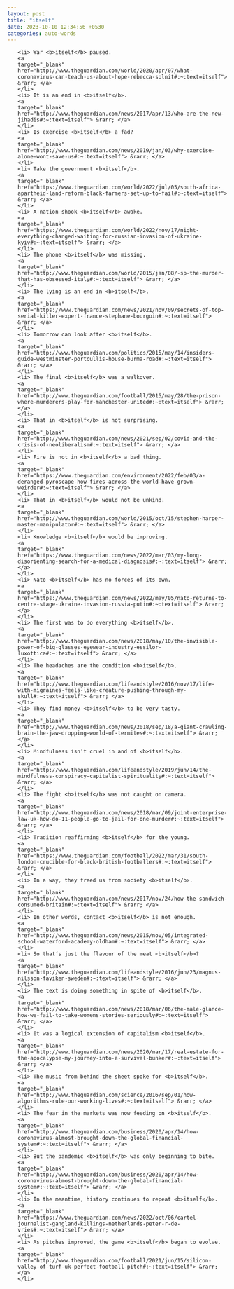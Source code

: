 ```yaml
---
layout: post
title: "itself"
date: 2023-10-10 12:34:56 +0530
categories: auto-words
---
```

<ol>

    <li> War <b>itself</b> paused.
    <a 
    target="_blank" 
    href="http://www.theguardian.com/world/2020/apr/07/what-coronavirus-can-teach-us-about-hope-rebecca-solnit#:~:text=itself"> &rarr; </a>
    </li>
    <li> It is an end in <b>itself</b>.
    <a 
    target="_blank" 
    href="http://www.theguardian.com/news/2017/apr/13/who-are-the-new-jihadis#:~:text=itself"> &rarr; </a>
    </li>
    <li> Is exercise <b>itself</b> a fad?
    <a 
    target="_blank" 
    href="http://www.theguardian.com/news/2019/jan/03/why-exercise-alone-wont-save-us#:~:text=itself"> &rarr; </a>
    </li>
    <li> Take the government <b>itself</b>.
    <a 
    target="_blank" 
    href="https://www.theguardian.com/world/2022/jul/05/south-africa-apartheid-land-reform-black-farmers-set-up-to-fail#:~:text=itself"> &rarr; </a>
    </li>
    <li> A nation shook <b>itself</b> awake.
    <a 
    target="_blank" 
    href="https://www.theguardian.com/world/2022/nov/17/night-everything-changed-waiting-for-russian-invasion-of-ukraine-kyiv#:~:text=itself"> &rarr; </a>
    </li>
    <li> The phone <b>itself</b> was missing.
    <a 
    target="_blank" 
    href="http://www.theguardian.com/world/2015/jan/08/-sp-the-murder-that-has-obsessed-italy#:~:text=itself"> &rarr; </a>
    </li>
    <li> The lying is an end in <b>itself</b>.
    <a 
    target="_blank" 
    href="https://www.theguardian.com/news/2021/nov/09/secrets-of-top-serial-killer-expert-france-stephane-bourgoin#:~:text=itself"> &rarr; </a>
    </li>
    <li> Tomorrow can look after <b>itself</b>.
    <a 
    target="_blank" 
    href="http://www.theguardian.com/politics/2015/may/14/insiders-guide-westminster-portcullis-house-burma-road#:~:text=itself"> &rarr; </a>
    </li>
    <li> The final <b>itself</b> was a walkover.
    <a 
    target="_blank" 
    href="http://www.theguardian.com/football/2015/may/28/the-prison-where-murderers-play-for-manchester-united#:~:text=itself"> &rarr; </a>
    </li>
    <li> That in <b>itself</b> is not surprising.
    <a 
    target="_blank" 
    href="http://www.theguardian.com/news/2021/sep/02/covid-and-the-crisis-of-neoliberalism#:~:text=itself"> &rarr; </a>
    </li>
    <li> Fire is not in <b>itself</b> a bad thing.
    <a 
    target="_blank" 
    href="https://www.theguardian.com/environment/2022/feb/03/a-deranged-pyroscape-how-fires-across-the-world-have-grown-weirder#:~:text=itself"> &rarr; </a>
    </li>
    <li> That in <b>itself</b> would not be unkind.
    <a 
    target="_blank" 
    href="http://www.theguardian.com/world/2015/oct/15/stephen-harper-master-manipulator#:~:text=itself"> &rarr; </a>
    </li>
    <li> Knowledge <b>itself</b> would be improving.
    <a 
    target="_blank" 
    href="https://www.theguardian.com/news/2022/mar/03/my-long-disorienting-search-for-a-medical-diagnosis#:~:text=itself"> &rarr; </a>
    </li>
    <li> Nato <b>itself</b> has no forces of its own.
    <a 
    target="_blank" 
    href="https://www.theguardian.com/news/2022/may/05/nato-returns-to-centre-stage-ukraine-invasion-russia-putin#:~:text=itself"> &rarr; </a>
    </li>
    <li> The first was to do everything <b>itself</b>.
    <a 
    target="_blank" 
    href="http://www.theguardian.com/news/2018/may/10/the-invisible-power-of-big-glasses-eyewear-industry-essilor-luxottica#:~:text=itself"> &rarr; </a>
    </li>
    <li> The headaches are the condition <b>itself</b>.
    <a 
    target="_blank" 
    href="http://www.theguardian.com/lifeandstyle/2016/nov/17/life-with-migraines-feels-like-creature-pushing-through-my-skull#:~:text=itself"> &rarr; </a>
    </li>
    <li> They find money <b>itself</b> to be very tasty.
    <a 
    target="_blank" 
    href="http://www.theguardian.com/news/2018/sep/18/a-giant-crawling-brain-the-jaw-dropping-world-of-termites#:~:text=itself"> &rarr; </a>
    </li>
    <li> Mindfulness isn’t cruel in and of <b>itself</b>.
    <a 
    target="_blank" 
    href="http://www.theguardian.com/lifeandstyle/2019/jun/14/the-mindfulness-conspiracy-capitalist-spirituality#:~:text=itself"> &rarr; </a>
    </li>
    <li> The fight <b>itself</b> was not caught on camera.
    <a 
    target="_blank" 
    href="http://www.theguardian.com/news/2018/mar/09/joint-enterprise-law-uk-how-do-11-people-go-to-jail-for-one-murder#:~:text=itself"> &rarr; </a>
    </li>
    <li> Tradition reaffirming <b>itself</b> for the young.
    <a 
    target="_blank" 
    href="https://www.theguardian.com/football/2022/mar/31/south-london-crucible-for-black-british-footballers#:~:text=itself"> &rarr; </a>
    </li>
    <li> In a way, they freed us from society <b>itself</b>.
    <a 
    target="_blank" 
    href="http://www.theguardian.com/news/2017/nov/24/how-the-sandwich-consumed-britain#:~:text=itself"> &rarr; </a>
    </li>
    <li> In other words, contact <b>itself</b> is not enough.
    <a 
    target="_blank" 
    href="http://www.theguardian.com/news/2015/nov/05/integrated-school-waterford-academy-oldham#:~:text=itself"> &rarr; </a>
    </li>
    <li> So that’s just the flavour of the meat <b>itself</b>?
    <a 
    target="_blank" 
    href="http://www.theguardian.com/lifeandstyle/2016/jun/23/magnus-nilsson-faviken-sweden#:~:text=itself"> &rarr; </a>
    </li>
    <li> The text is doing something in spite of <b>itself</b>.
    <a 
    target="_blank" 
    href="http://www.theguardian.com/news/2018/mar/06/the-male-glance-how-we-fail-to-take-womens-stories-seriously#:~:text=itself"> &rarr; </a>
    </li>
    <li> It was a logical extension of capitalism <b>itself</b>.
    <a 
    target="_blank" 
    href="http://www.theguardian.com/news/2020/mar/17/real-estate-for-the-apocalypse-my-journey-into-a-survival-bunker#:~:text=itself"> &rarr; </a>
    </li>
    <li> The music from behind the sheet spoke for <b>itself</b>.
    <a 
    target="_blank" 
    href="http://www.theguardian.com/science/2016/sep/01/how-algorithms-rule-our-working-lives#:~:text=itself"> &rarr; </a>
    </li>
    <li> The fear in the markets was now feeding on <b>itself</b>.
    <a 
    target="_blank" 
    href="http://www.theguardian.com/business/2020/apr/14/how-coronavirus-almost-brought-down-the-global-financial-system#:~:text=itself"> &rarr; </a>
    </li>
    <li> But the pandemic <b>itself</b> was only beginning to bite.
    <a 
    target="_blank" 
    href="http://www.theguardian.com/business/2020/apr/14/how-coronavirus-almost-brought-down-the-global-financial-system#:~:text=itself"> &rarr; </a>
    </li>
    <li> In the meantime, history continues to repeat <b>itself</b>.
    <a 
    target="_blank" 
    href="https://www.theguardian.com/news/2022/oct/06/cartel-journalist-gangland-killings-netherlands-peter-r-de-vries#:~:text=itself"> &rarr; </a>
    </li>
    <li> As pitches improved, the game <b>itself</b> began to evolve.
    <a 
    target="_blank" 
    href="http://www.theguardian.com/football/2021/jun/15/silicon-valley-of-turf-uk-perfect-football-pitch#:~:text=itself"> &rarr; </a>
    </li>